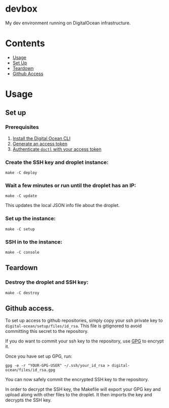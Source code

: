 # devbox

My dev environment running on DigitalOcean infrastructure.

# Contents

- [Usage](https://github.com/benjaminbergstein/devbox#usage)
- [Set Up](https://github.com/benjaminbergstein/devbox#set-up)
- [Teardown](https://github.com/benjaminbergstein/devbox#teardown)
- [Github Access](https://github.com/benjaminbergstein/devbox#github-access)

# Usage

## Set up

### Prerequisites

1. [Install the Digital Ocean CLI](https://github.com/digitalocean/doctl)
2. [Generate an access token](https://cloud.digitalocean.com/account/api/tokens/new)
3. [Authenticate `doctl` with your access token](https://github.com/digitalocean/doctl#authenticating-with-digitalocean)

### Create the SSH key and droplet instance:

```
make -C deploy
```

### Wait a few minutes or run until the droplet has an IP:

```
make -C update
```

This updates the local JSON info file about the droplet.

### Set up the instance:

```
make -C setup
```

### SSH in to the instance:

```
make -C console
```

## Teardown

### Destroy the droplet and SSH key:

```
make -C destroy
```

## Github access.

To set up access to github repositories, simply copy your ssh private key to
`digital-ocean/setup/files/id_rsa`. This file is gitignored to avoid committing this
secret to the repository.

If you do want to commit your ssh key to the repository, use [GPG](http://irtfweb.ifa.hawaii.edu/~lockhart/gpg/) to encrypt it.

Once you have set up GPG, run:

```
gpg -e -r "YOUR-GPG-USER" ~/.ssh/your_id_rsa > digital-ocean/files/id_rsa.gpg
```

You can now safely commit the encrypted SSH key to the repository.

In order to decrypt the SSH key, the Makefile will export your GPG key and
upload along with other files to the droplet. It then imports the key and
decrypts the SSH key.
